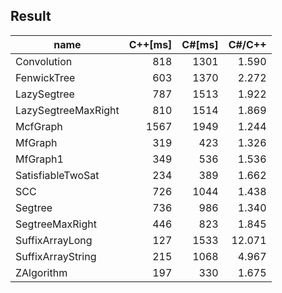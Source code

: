 ## Result

name|C++[ms]|C#[ms]|C#/C++
---|---:|---:|---:
Convolution|818|1301|1.590
FenwickTree|603|1370|2.272
LazySegtree|787|1513|1.922
LazySegtreeMaxRight|810|1514|1.869
McfGraph|1567|1949|1.244
MfGraph|319|423|1.326
MfGraph1|349|536|1.536
SatisfiableTwoSat|234|389|1.662
SCC|726|1044|1.438
Segtree|736|986|1.340
SegtreeMaxRight|446|823|1.845
SuffixArrayLong|127|1533|12.071
SuffixArrayString|215|1068|4.967
ZAlgorithm|197|330|1.675

